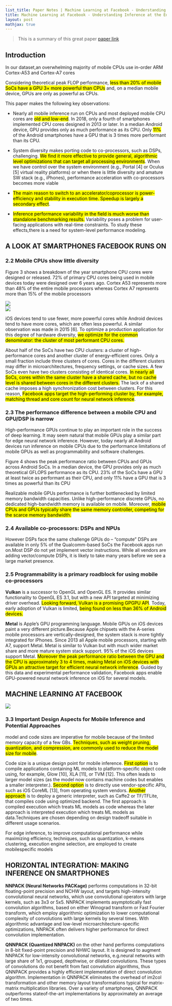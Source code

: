 ```yaml
---
list_title: Paper Notes | Machine Learning at Facebook - Understanding Inference at the Edge
title: Machine Learning at Facebook - Understanding Inference at the Edge
layout: post
mathjax: true
---
```


> This is a summary of this great paper [paper link](https://research.fb.com/wp-content/uploads/2018/12/Machine-Learning-at-Facebook-Understanding-Inference-at-the-Edge.pdf)

## Introduction

In our dataset,an overwhelming majority of mobile CPUs use in-order ARM Cortex-A53 and Cortex-A7 cores

Considering theoretical peak FLOP performance, <mark>less than 20% of mobile SoCs have a GPU 3× more powerful than CPUs</mark> and, on a
median mobile device, GPUs are only as powerful as CPUs.

This paper makes the following key observations:

- Nearly all mobile inference run on CPUs and most deployed mobile CPU cores are <mark>old and low-end</mark>. In 2018, only a fourth of smartphones implemented CPU cores designed in 2013 or later. In a median Android device, GPU provides only as much performance as its CPU. Only <mark>11%</mark> of the Android smartphones have a GPU that is 3 times more performant than its CPU.

- System diversity makes porting code to co-processors, such as DSPs, challenging. <mark>We find it more effective to provide general, algorithmic level optimizations that can target all processing environments</mark>. When we have control over the system environment (e.g., Portal [4] or Oculus [5] virtual reality platforms) or when there is little diversity and amature SW stack (e.g., iPhones), performance acceleration with co-processors becomes more viable

- <mark>The main reason to switch to an accelerator/coprocessor is power-efficiency and stability in execution time. Speedup is largely a secondary effect</mark>.

- <mark>Inference performance variability in the field is much worse than standalone benchmarking results.</mark> Variability poses a problem for user-facing applications with real-time constraints. To study these effects,there is a need for system-level performance modeling.

## A LOOK AT SMARTPHONES FACEBOOK RUNS ON

### 2.2 Mobile CPUs show little diversity

Figure 3 shows a breakdown of the year smartphone CPU cores were designed or released. 72% of primary CPU cores being used in mobile devices today were designed over 6 years ago. Cortex A53 represents more than 48% of the entire mobile processors whereas Cortex A7 represents more than 15% of the mobile processors

<div class="md-flex-h md-flex-no-wrap md-margin-bottom-12">
<div><img src="{{site.baseurl}}/assets/images/2020/02/1.png"></div>
<div class="md-margin-left-12"><img src="{{site.baseurl}}/assets/images/2020/02/2.png"></div>
</div>

iOS devices tend to use fewer, more powerful cores while Android devices tend to have more cores, which are often less powerful. A similar observation was made in 2015 [6]. To optimize a production application for this degree of hardware diversity, <mark>we optimize for the common denominator: the cluster of most performant CPU cores.</mark>

About half of the SoCs have two CPU clusters: a cluster of high-performance cores and another cluster of energy-efficient cores. Only a small fraction include three clusters of cores. Cores in the different clusters may differ in microarchitectures, frequency settings, or cache sizes. A few SoCs even have two clusters consisting of identical cores. <mark>In nearly all SoCs, cores within the same cluster have a shared cache, but no cache level is shared between cores in the different clusters.</mark> The lack of a shared cache imposes a high synchronization cost between clusters. For this reason, <mark>Facebook apps target the high-performing cluster by, for example, matching thread and core count for neural network inference</mark>.

### 2.3 The performance difference between a mobile CPU and GPU/DSP is narrow

High-performance GPUs continue to play an important role in the success of deep learning. It may seem natural that mobile GPUs play a similar part for edge neural network inference. However, today nearly all Android devices run inference on mobile CPUs due to the performance limitations of mobile GPUs as well as programmability and software challenges.

Figure 4 shows the peak performance ratio between CPUs and GPUs across Android SoCs. In a median device, the GPU provides only as much theoretical GFLOPS performance as its CPU. 23% of the SoCs have a GPU at least twice as performant as their CPU, and only 11% have a GPU that is 3 times as powerful than its CPU

Realizable mobile GPUs performance is further bottlenecked by limited memory bandwidth capacities.
Unlike high-performance discrete GPUs, no dedicated high-bandwidth memory is available on mobile. Moreover, <mark>mobile CPUs and GPUs typically share the same memory controller, competing for the scarce memory bandwidth.</mark>

### 2.4 Available co-processors: DSPs and NPUs

However DSPs face the same challenge GPUs do – “compute” DSPs are available in only 5% of the Qualcomm-based SoCs the Facebook apps run on.Most DSP do not yet implement vector instructions. While all vendors are adding vector/compute DSPs, it is likely to take many years before we see a large market presence.

### 2.5 Programmability is a primary roadblock for using mobile co-processors

**Vulkan** is a successor to OpenGL and OpenGL ES. It provides similar functionality to OpenGL ES 3.1, but with a new API targeted at minimizing driver overhead. <mark>Looking forward, Vulkan is a promising GPGPU API</mark>. Today, early adoption of Vulkan is limited, <mark>being found on less than 36% of Android devices. </mark>

**Metal** is Apple’s GPU programming language. Mobile GPUs on iOS devices paint a very different picture.Because Apple chipsets with the A-series mobile processors are vertically-designed, the system stack is more tightly integrated for iPhones. Since 2013 all Apple mobile processors, starting with A7, support Metal. Metal is similar to Vulkan but with much wider market share
and more mature system stack support. 95% of the iOS devices support Metal. <mark>Moreover the peak performance ratio between the GPU and the CPU is approximately 3 to 4 times, making Metal on iOS devices with GPUs an attractive target for efficient neural network inference</mark>. Guided by this data and experimental performance validation, Facebook apps enable GPU-powered neural network inference on iOS for several models.

## MACHINE LEARNING AT FACEBOOK

<img class="md-img-center" src="{{site.baseurl}}/assets/images/2020/02/3.png">

### 3.3 Important Design Aspects for Mobile Inference and Potential Approaches

model and code sizes are imperative for mobile because of the limited memory capacity of a few
GBs. <mark>Techniques, such as weight pruning, quantization, and compression, are commonly used to reduce the model size for mobile</mark>. 

Code size is a unique design point for mobile inference. <mark>First option</mark> is to compile applications containing ML models to platform-specific object code using, for example, Glow [10], XLA [11], or TVM [12]. This often leads to larger model sizes (as the model now contains machine codes but enables a smaller interpreter.). <mark>Second option</mark> is to directly use vendor-specific APIs, such as iOS CoreML [13], from operating system vendors. <mark>Another approach</mark> is to deploy a generic interpreter, such as Caffe2 or TF/TFLite, that compiles code using optimized backend. The first approach is compiled execution which treats ML models as code whereas the later approach is interpreted execution which treats ML models as data.Techniques are chosen depending on design tradeoff suitable in different usage scenarios.

 For edge inference, to improve computational performance while maximizing efficiency, techniques, such as quantization, k-means clustering, execution engine selection, are employed to create mobilespecific models

 ## HORIZONTAL INTEGRATION: MAKING INFERENCE ON SMARTPHONES

**NNPACK (Neural Networks PACKage)** performs computations in 32-bit floating-point precision and NCHW layout, and targets high-intensity convolutional neural networks, which use convolutional operators with large kernels, such as 3x3 or 5x5. NNPACK implements asymptotically fast convolution algorithms, based on either Winograd transform or Fast Fourier transform, which employ algorithmic optimization to lower computational complexity of convolutions with large kernels by several times. With algorithmic advantage and low-level microarchitecture-specific optimizations, NNPACK often delivers higher performance for direct convolution implementation.

**QNNPACK (Quantized NNPACK)** on the other hand performs computations in 8-bit fixed-point precision and NHWC layout. It is designed to augment NNPACK for low-intensity convolutional networks, e.g.neural networks with large share of 1x1, grouped, depthwise, or dilated convolutions. These types of convolutions do not benefit from fast convolution algorithms, thus QNNPACK provides a highly efficient implementation of direct convolution algorithm. Implementation in QNNPACK eliminates the overhead of im2col transformation and other memory layout transformations typical for matrix-matrix multiplication libraries. Over a variety of smartphones, QNNPACK outperforms stateof-the-art implementations by approximately an average of two times.

